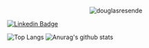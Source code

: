 
<p align="center">

<img src="https://komarev.com/ghpvc/?username=douglasresende" alt="douglasresende" />

[![Linkedin Badge](https://img.shields.io/badge/-linkedin-%230077B5?style=for-the-badge&logo=linkedin&logoColor=white)](https://www.linkedin.com/in/douglas-camargo-66757a4a/)

</p>

![Top Langs](https://github-readme-stats.vercel.app/api/top-langs/?username=douglasresende&theme=synthwave&show_icons=true&layout=compact)
![Anurag's github stats](https://github-readme-stats.vercel.app/api?username=douglasresende&hide=contribs,prs&theme=synthwave&show_icons=true) 
